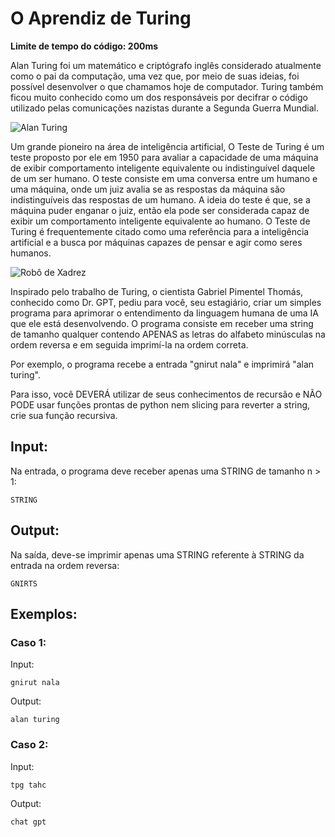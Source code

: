 # O Aprendiz de Turing

**Limite de tempo do código: 200ms**

Alan Turing foi um matemático e criptógrafo inglês considerado atualmente como o pai da computação, uma vez que, por meio de suas ideias, foi possível desenvolver o que chamamos hoje de computador. Turing também ficou muito conhecido como um dos responsáveis por decifrar o código utilizado pelas comunicações nazistas durante a Segunda Guerra Mundial.

![Alan Turing](https://upload.wikimedia.org/wikipedia/commons/a/a1/Alan_Turing_Aged_16.jpg)

Um grande pioneiro na área de inteligência artificial, O Teste de Turing é um teste proposto por ele em 1950 para avaliar a capacidade de uma máquina de exibir comportamento inteligente equivalente ou indistinguível daquele de um ser humano. O teste consiste em uma conversa entre um humano e uma máquina, onde um juiz avalia se as respostas da máquina são indistinguíveis das respostas de um humano. A ideia do teste é que, se a máquina puder enganar o juiz, então ela pode ser considerada capaz de exibir um comportamento inteligente equivalente ao humano. O Teste de Turing é frequentemente citado como uma referência para a inteligência artificial e a busca por máquinas capazes de pensar e agir como seres humanos.

![Robô de Xadrez](https://miro.medium.com/v2/resize:fit:960/1*rtR5GVC2X6ySE68uOSATwg.gif)

Inspirado pelo trabalho de Turing, o cientista Gabriel Pimentel Thomás, conhecido como Dr. GPT, pediu para você, seu estagiário, criar um simples programa para aprimorar o entendimento da linguagem humana de uma IA que ele está desenvolvendo. O programa consiste em receber uma string de tamanho qualquer contendo APENAS as letras do alfabeto minúsculas na ordem reversa e em seguida imprimí-la na ordem correta.

Por exemplo, o programa recebe a entrada "gnirut nala" e imprimirá "alan turing".

Para isso, você DEVERÁ utilizar de seus conhecimentos de recursão e NÃO PODE usar funções prontas de python nem slicing para reverter a string, crie sua função recursiva.

## Input:

Na entrada, o programa deve receber apenas uma STRING de tamanho n > 1:

```
STRING
```

## Output:

Na saída, deve-se imprimir apenas uma STRING referente à STRING da entrada na ordem reversa:

```
GNIRTS
```

## Exemplos:

### Caso 1:

Input:
```
gnirut nala
```

Output:
```
alan turing
```

### Caso 2:

Input:
```
tpg tahc
```

Output:
```
chat gpt
```